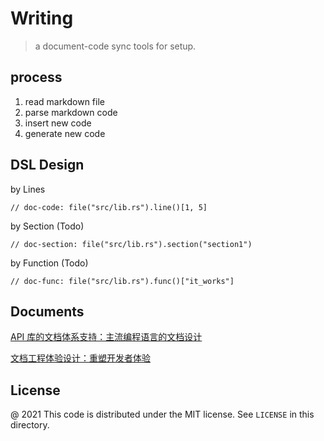 # Writing 

> a document-code sync tools for setup.

## process

1. read markdown file
2. parse markdown code
3. insert new code
4. generate new code

## DSL Design

by Lines

```writing
// doc-code: file("src/lib.rs").line()[1, 5]
```

by Section (Todo)

```writing
// doc-section: file("src/lib.rs").section("section1")
```

by Function (Todo)

```writing
// doc-func: file("src/lib.rs").func()["it_works"]
```

## Documents

[API 库的文档体系支持：主流编程语言的文档设计](https://www.phodal.com/blog/api-ducumentation-design-dsl-base/)

[文档工程体验设计：重塑开发者体验](https://www.phodal.com/blog/documentation-enginnering-experience-design/)

License
---

@ 2021 This code is distributed under the MIT license. See `LICENSE` in this directory.
